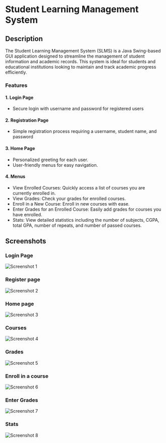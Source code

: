 # Student Learning Management System

## Description
The Student Learning Management System (SLMS) is a Java Swing-based GUI application designed to streamline the management of student information and academic records. This system is ideal for students and educational institutions looking to maintain and track academic progress efficiently.
### Features
#### 1. Login Page
- Secure login with username and password for registered users

#### 2. Registration Page
- Simple registration process requiring a username, student name, and password

#### 3. Home Page
- Personalized greeting for each user.
- User-friendly menus for easy navigation.

#### 4. Menus
- View Enrolled Courses: Quickly access a list of courses you are currently enrolled in.
- View Grades: Check your grades for enrolled courses.
- Enroll in a New Course: Enroll in new courses with ease.
- Enter Grades for an Enrolled Course: Easily add grades for courses you have enrolled.
- Stats: View detailed statistics including the number of subjects, CGPA, total GPA, number of repeats, and number of passed courses.

## Screenshots
### Login Page
![Screenshot 1](Screenshots/Login.JPG)
### Register page
![Screenshot 2](Screenshots/Register.JPG)
### Home page
![Screenshot 3](Screenshots/HomePage.JPG)
### Courses
![Screenshot 4](Screenshots/Courses.JPG)
### Grades
![Screenshot 5](Screenshots/Grades.JPG)
### Enroll in a course
![Screenshot 6](Screenshots/EnrollCourse.JPG)
### Enter Grades
![Screenshot 7](Screenshots/EnterGrades.JPG)
### Stats
![Screenshot 8](Screenshots/Stats.JPG)









